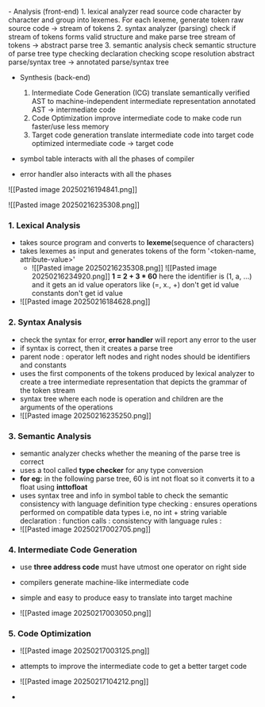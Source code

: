 

 \- Analysis (front-end)
	1. lexical analyzer
		   read source code character by character and group into lexemes. For each lexeme, generate token
		   raw source code -> stream of tokens
	2. syntax analyzer (parsing)
		   check if stream of tokens forms valid structure and make parse tree
		   stream of tokens -> abstract parse tree
	3. semantic analysis
		   check semantic structure of parse tree
			   type checking 
			   declaration checking
			   scope resolution
		   abstract parse/syntax tree -> annotated parse/syntax tree
- Synthesis (back-end)
	1. Intermediate Code Generation (ICG)
		    translate semantically verified AST to machine-independent intermediate representation
		    annotated AST -> intermediate code
	2. Code Optimization
		   improve intermediate code to make code run faster/use less memory
	3. Target code generation
		   translate intermediate code into target code
		   optimized intermediate code -> target code

- symbol table interacts with all the phases of compiler 
- error handler also interacts with all the phases

![[Pasted image 20250216194841.png]]

![[Pasted image 20250216235308.png]]
### 1. Lexical Analysis
- takes source program and converts to **lexeme**(sequence of characters)
- takes lexemes as input and generates tokens of the form '<token-name, attribute-value>' 
	- ![[Pasted image 20250216235308.png]]
	![[Pasted image 20250216234920.png]]
		**1 = 2 + 3 * 60**
			here the identifier is (1, a, ...) and it gets an id value
			operators like (=, x., +) don't get id value
			constants don't get id value
- ![[Pasted image 20250216184628.png]]
### 2. Syntax Analysis
- check the syntax for error, **error handler** will report any error to the user
- if syntax is correct, then it creates a parse tree
- parent node : operator
	  left nodes and right nodes should be identifiers and constants
- uses the first components of the tokens produced by lexical analyzer to create a tree intermediate representation that depicts the grammar of the token stream
- syntax tree where each node is operation and children are the arguments of the operations
- ![[Pasted image 20250216235250.png]]

### 3. Semantic Analysis
- semantic analyzer checks whether the meaning of the parse tree is correct 
- uses a tool called **type checker** for any type conversion
- **for eg:** in the following parse tree, 60 is int not float so it converts it to a float using **inttofloat** 
- uses syntax tree and info in symbol table to check the semantic consistency with language definition
	type checking : ensures operations performed on compatible data types i.e, no int + string
	variable declaration : 
	function calls :
	consistency with language rules :
- ![[Pasted image 20250217002705.png]]

### 4. Intermediate Code Generation
- use **three address code** 
	  must have utmost one operator on right side
	  
- compilers generate machine-like intermediate code
- simple and easy to produce
	easy to translate into target machine
- ![[Pasted image 20250217003050.png]]

### 5. Code Optimization
- ![[Pasted image 20250217003125.png]]
- attempts to improve the intermediate code to get a better target code

- ![[Pasted image 20250217104212.png]]
- 